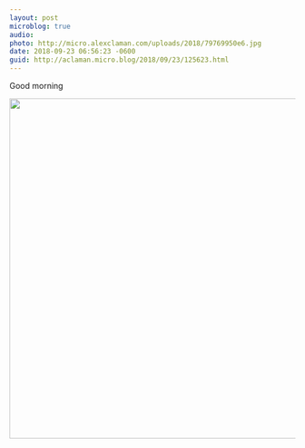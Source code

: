 ```yaml
---
layout: post
microblog: true
audio: 
photo: http://micro.alexclaman.com/uploads/2018/79769950e6.jpg
date: 2018-09-23 06:56:23 -0600
guid: http://aclaman.micro.blog/2018/09/23/125623.html
---
```

Good morning

<img src="http://micro.alexclaman.com/uploads/2018/79769950e6.jpg" width="600" height="600" />
